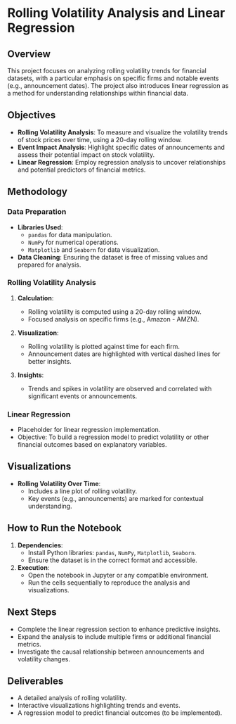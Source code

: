 # Rolling Volatility Analysis and Linear Regression

## Overview
This project focuses on analyzing rolling volatility trends for financial datasets, with a particular emphasis on specific firms and notable events (e.g., announcement dates). The project also introduces linear regression as a method for understanding relationships within financial data.

## Objectives
- **Rolling Volatility Analysis**: To measure and visualize the volatility trends of stock prices over time, using a 20-day rolling window.
- **Event Impact Analysis**: Highlight specific dates of announcements and assess their potential impact on stock volatility.
- **Linear Regression**: Employ regression analysis to uncover relationships and potential predictors of financial metrics.

## Methodology

### Data Preparation
- **Libraries Used**:
  - `pandas` for data manipulation.
  - `NumPy` for numerical operations.
  - `Matplotlib` and `Seaborn` for data visualization.
- **Data Cleaning**: Ensuring the dataset is free of missing values and prepared for analysis.

### Rolling Volatility Analysis
1. **Calculation**:
   - Rolling volatility is computed using a 20-day rolling window.
   - Focused analysis on specific firms (e.g., Amazon - AMZN).

2. **Visualization**:
   - Rolling volatility is plotted against time for each firm.
   - Announcement dates are highlighted with vertical dashed lines for better insights.

3. **Insights**:
   - Trends and spikes in volatility are observed and correlated with significant events or announcements.

### Linear Regression
- Placeholder for linear regression implementation.
- Objective: To build a regression model to predict volatility or other financial outcomes based on explanatory variables.

## Visualizations
- **Rolling Volatility Over Time**:
  - Includes a line plot of rolling volatility.
  - Key events (e.g., announcements) are marked for contextual understanding.

## How to Run the Notebook
1. **Dependencies**:
   - Install Python libraries: `pandas`, `NumPy`, `Matplotlib`, `Seaborn`.
   - Ensure the dataset is in the correct format and accessible.
2. **Execution**:
   - Open the notebook in Jupyter or any compatible environment.
   - Run the cells sequentially to reproduce the analysis and visualizations.

## Next Steps
- Complete the linear regression section to enhance predictive insights.
- Expand the analysis to include multiple firms or additional financial metrics.
- Investigate the causal relationship between announcements and volatility changes.

## Deliverables
- A detailed analysis of rolling volatility.
- Interactive visualizations highlighting trends and events.
- A regression model to predict financial outcomes (to be implemented).



